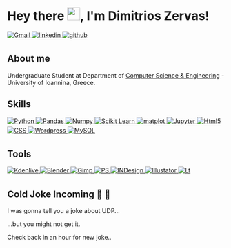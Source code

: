 # Hey there <img src="https://raw.githubusercontent.com/MartinHeinz/MartinHeinz/master/wave.gif" width="30px">, I'm Dimitrios Zervas!

<a href="mailto:zervasdm@gmail.com" target="_blank">
<img src=https://img.shields.io/badge/Gmail-D14836?style=for-the-badge&logo=gmail&logoColor=white alt=Gmail style="margin-bottom: 5px;" />
</a>
<a href="https://www.linkedin.com/in/dimzrv/" target="_blank">
<img src=https://img.shields.io/badge/linkedin-%231E77B5.svg?&style=for-the-badge&logo=linkedin&logoColor=white alt=linkedin style="margin-bottom: 5px;" />
</a> 
<a href="https://github.com/dimitriszrv" target="_blank">
<img src=https://img.shields.io/badge/github-%2324292e.svg?&style=for-the-badge&logo=github&logoColor=white alt=github style="margin-bottom: 5px;" />
</a>

## About me 
Undergraduate Student at Department of [Computer Science & Engineering](https://cs.uoi.gr) - University of Ioannina, Greece.
<!--<div align="center">
<img src="https://rishavanand.github.io/static/images/greetings.gif" align="center" height="200" width="100" />
</div>  -->
<!--My name is Dimitrios Zervas, i am Undergraduate Student at Department of Computer Science & Engineering - University of Ioannina, Greece.-->
  
## Skills
<a href="https://www.python.org/" target="_blank">
<img src=https://img.shields.io/badge/Python-FFD43B?style=for-the-badge&logo=python&logoColor=darkgreen alt=Python style="margin-bottom: 5px;" />
</a>
<a href="https://pandas.pydata.org/" target="_blank">
<img src=https://img.shields.io/badge/Pandas-2C2255?style=for-the-badge&logo=pandas&logoColor=white alt=Pandas style="margin-bottom: 5px;" />
</a>
<a href="https://numpy.org/" target="_blank">
<img src=https://img.shields.io/badge/Numpy-3776AB?style=for-the-badge&logo=numpy&logoColor=white alt=Numpy style="margin-bottom: 5px;" />
</a>
<a href="https://scikit-learn.org/stable/" target="_blank">
<img src=https://img.shields.io/badge/scikit_learn-F7931E?style=for-the-badge&logo=scikit-learn&logoColor=white alt="Scikit Learn" style="margin-bottom: 5px;" />
</a>
<a href="https://matplotlib.org/" target="_blank">
<img src=https://img.shields.io/badge/Matplotlib-3776AB?style=for-the-badge&logo=plotlib&logoColor=white alt=matplot style="margin-bottom: 5px;" />
</a>
<a href="https://jupyter.org/" target="_blank">
<img src=https://img.shields.io/badge/Jupyter-F37626.svg?&style=for-the-badge&logo=Jupyter&logoColor=white alt="Jupyter" style="margin-bottom: 5px;" />
</a>

<a href="https://developer.mozilla.org/en-US/docs/Web/HTML" target="_blank">
<img src=https://img.shields.io/badge/HTML5-E34F26?style=for-the-badge&logo=html5&logoColor=white alt="Html5" style="margin-bottom: 5px;" />
</a>
<a href="https://developer.mozilla.org/en-US/docs/Web/CSS" target="_blank">
<img src=https://img.shields.io/badge/css3-%231572B6.svg?style=for-the-badge&logo=css3&logoColor=white alt="CSS" style="margin-bottom: 5px;" />
</a>
<a href="https://wordpress.org/" target="_blank">
<img src=https://img.shields.io/badge/WordPress-%23117AC9.svg?style=for-the-badge&logo=WordPress&logoColor=white alt="Wordpress" style="margin-bottom: 5px;" />
</a>
<a href="https://www.mysql.com/" target="_blank">
<img src=https://img.shields.io/badge/MySQL-00000F?style=for-the-badge&logo=mysql&logoColor=white alt="MySQL" style="margin-bottom: 5px;" />
</a>

## Tools
<a href="https://kdenlive.org/en/" target="_blank">
<img src=https://img.shields.io/badge/Kdenlive-20232A?style=for-the-badge&logo=kdenlive&logoColor=61DAFB alt="Kdenlive" style="margin-bottom: 5px;" />
</a>
<a href="https://www.blender.org/" target="_blank">
<img src=https://img.shields.io/badge/Blender-00457C?style=for-the-badge&logo=blender&logoColor=orange alt="Blender" style="margin-bottom: 5px;" />
</a>
<a href="https://www.gimp.org/" target="_blank">
<img src=https://img.shields.io/badge/gimp-5C5543?style=for-the-badge&logo=gimp&logoColor=white alt="Gimp" style="margin-bottom: 5px;" />
</a>
<a href="https://www.adobe.com/gr_en/products/photoshop.html" target="_blank">
<img src=https://img.shields.io/badge/Adobe%20Photoshop-31A8FF?style=for-the-badge&logo=Adobe%20Photoshop&logoColor=black alt="PS" style="margin-bottom: 5px;" />
</a>
<a href="https://www.adobe.com/gr_en/products/indesign.html" target="_blank">
<img src=https://img.shields.io/badge/Adobe%20InDesign-FF3366?style=for-the-badge&logo=Adobe%20InDesign&logoColor=white alt="INDesign" style="margin-bottom: 5px;" />
</a>
<a href="https://www.adobe.com/gr_en/products/illustrator.html" target="_blank">
<img src=https://img.shields.io/badge/Adobe%20Illustrator-FF9A00?style=for-the-badge&logo=adobe%20illustrator&logoColor=white alt="Illustator" style="margin-bottom: 5px;" />
</a>
<a href="https://www.adobe.com/gr_en/products/photoshop-lightroom.html" target="_blank">
<img src=https://img.shields.io/badge/Adobe%20Lightroom-232F3E?style=for-the-badge&logo=adobe%20lightroom&logoColor=white alt="Lt" style="margin-bottom: 5px;" />
</a>


## Cold Joke Incoming 🥶 🧊
I was gonna tell you a joke about UDP...

...but you might not get it.

Check back in an hour for new joke.. 

<!--
**dimitriszrv/dimitriszrv** is a ✨ _special_ ✨ repository because its `README.md` (this file) appears on your GitHub profile.

Here are some ideas to get you started:

- 🔭 I’m currently working on ...
- 🌱 I’m currently learning ...
- 👯 I’m looking to collaborate on ...
- 🤔 I’m looking for help with ...
- 💬 Ask me about ...
- 📫 How to reach me: ...
- 😄 Pronouns: ...
- ⚡ Fun fact: ...
-->
